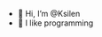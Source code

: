 - 👋 Hi, I’m @Ksilen
- 👀 I like programming

<!---
Ksilen/Ksilen is a ✨ special ✨ repository because its `README.md` (this file) appears on your GitHub profile.
You can click the Preview link to take a look at your changes.
--->
